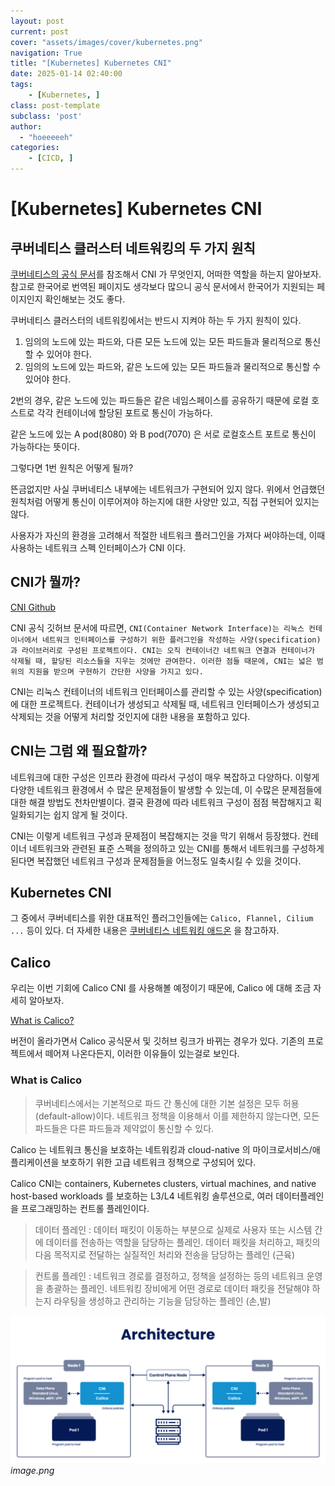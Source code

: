 ```yaml
---
layout: post
current: post
cover: "assets/images/cover/kubernetes.png"
navigation: True
title: "[Kubernetes] Kubernetes CNI"
date: 2025-01-14 02:40:00
tags:
    - [Kubernetes, ]
class: post-template
subclass: 'post'
author: 
  - "hoeeeeeh"
categories:
    - [CICD, ]
---
```


# [Kubernetes] Kubernetes CNI


## 쿠버네티스 클러스터 네트워킹의 두 가지 원칙


[쿠버네티스의 공식 문서](https://kubernetes.io/docs/concepts/extend-kubernetes/compute-storage-net/network-plugins/)를 참조해서 CNI 가 무엇인지, 어떠한 역할을 하는지 알아보자. 참고로 한국어로 번역된 페이지도 생각보다 많으니 공식 문서에서 한국어가 지원되는 페이지인지 확인해보는 것도 좋다.


쿠버네티스 클러스터의 네트워킹에서는 반드시 지켜야 하는 두 가지 원칙이 있다.

1. 임의의 노드에 있는 파드와, 다른 모든 노드에 있는 모든 파드들과 물리적으로 통신할 수 있어야 한다.
2. 임의의 노드에 있는 파드와, 같은 노드에 있는 모든 파드들과 물리적으로 통신할 수 있어야 한다.

2번의 경우, 같은 노드에 있는 파드들은 같은 네임스페이스를 공유하기 때문에 로컬 호스트로 각각 컨테이너에 할당된 포트로 통신이 가능하다.


같은 노드에 있는 A pod(8080) 와 B pod(7070) 은 서로 로컬호스트 포트로 통신이 가능하다는 뜻이다.


그렇다면 1번 원칙은 어떻게 될까?


뜬금없지만 사실 쿠버네티스 내부에는 네트워크가 구현되어 있지 않다. 위에서 언급했던 원칙처럼 어떻게 통신이 이루어져야 하는지에 대한 사양만 있고, 직접 구현되어 있지는 않다.


사용자가 자신의 환경을 고려해서 적절한 네트워크 플러그인을 가져다 써야하는데, 이때 사용하는 네트워크 스펙 인터페이스가 CNI 이다.


## CNI가 뭘까?


[CNI Github](https://github.com/containernetworking/cni)


CNI 공식 깃허브 문서에 따르면, `CNI(Container Network Interface)는 리눅스 컨테이너에서 네트워크 인터페이스를 구성하기 위한 플러그인을 작성하는 사양(specification)과 라이브러리로 구성된 프로젝트이다. CNI는 오직 컨테이너간 네트워크 연결과 컨테이너가 삭제될 때, 할당된 리소스들을 지우는 것에만 관여한다. 이러한 점들 때문에, CNI는 넓은 범위의 지원을 받으며 구현하기 간단한 사양을 가지고 있다.`


CNI는 리눅스 컨테이너의 네트워크 인터페이스를 관리할 수 있는 사양(specification)에 대한 프로젝트다. 컨테이너가 생성되고 삭제될 때, 네트워크 인터페이스가 생성되고 삭제되는 것을 어떻게 처리할 것인지에 대한 내용을 포함하고 있다.


## CNI는 그럼 왜 필요할까?


네트워크에 대한 구성은 인프라 환경에 따라서 구성이 매우 복잡하고 다양하다. 이렇게 다양한 네트워크 환경에서 수 많은 문제점들이 발생할 수 있는데, 이 수많은 문제점들에 대한 해결 방법도 천차만별이다. 결국 환경에 따라 네트워크 구성이 점점 복잡해지고 획일화되기는 쉽지 않게 될 것이다.


CNI는 이렇게 네트워크 구성과 문제점이 복잡해지는 것을 막기 위해서 등장했다. 컨테이너 네트워크와 관련된 표준 스펙을 정의하고 있는 CNI를 통해서 네트워크를 구성하게 된다면 복잡했던 네트워크 구성과 문제점들을 어느정도 일축시킬 수 있을 것이다.


## Kubernetes CNI


그 중에서 쿠버네티스를 위한 대표적인 플러그인들에는 `Calico, Flannel, Cilium ...` 등이 있다. 더 자세한 내용은 [쿠버네티스 네트워킹 애드온](https://kubernetes.io/ko/docs/concepts/cluster-administration/addons/#network-and-networking-policy) 을 참고하자.


## Calico


우리는 이번 기회에 Calico CNI 를 사용해볼 예정이기 때문에, Calico 에 대해 조금 자세히 알아보자.


[What is Calico?](https://docs.tigera.io/calico/latest/about/)


버전이 올라가면서 Calico 공식문서 및 깃허브 링크가 바뀌는 경우가 있다. 기존의 프로젝트에서 떼어져 나온다든지, 이러한 이유들이 있는걸로 보인다.


### What is Calico


> 쿠버네티스에서는 기본적으로 파드 간 통신에 대한 기본 설정은 모두 허용(default-allow)이다. 네트워크 정책을 이용해서 이를 제한하지 않는다면, 모든 파드들은 다른 파드들과 제약없이 통신할 수 있다.


Calico 는 네트워크 통신을 보호하는 네트워킹과 cloud-native 의 마이크로서비스/애플리케이션을 보호하기 위한 고급 네트워크 정책으로 구성되어 있다.


Calico CNI는 containers, Kubernetes clusters, virtual machines, and native host-based workloads 를 보호하는 L3/L4 네트워킹 솔루션으로,  여러 데이터플레인을 프로그래밍하는 컨트롤 플레인이다.


> 데이터 플레인 : 데이터 패킷이 이동하는 부분으로 실제로 사용자 또는 시스템 간에 데이터를 전송하는 역할을 담당하는 플레인. 데이터 패킷을 처리하고, 패킷의 다음 목적지로 전달하는 실질적인 처리와 전송을 담당하는 플레인 (근육)


> 컨트롤 플레인 : 네트워크 경로를 결정하고, 정책을 설정하는 등의 네트워크 운영을 총괄하는 플레인. 네트워킹 장비에게 어떤 경로로 데이터 패킷을 전달해야 하는지 라우팅을 생성하고 관리하는 기능을 담당하는 플레인 (손,발)


![0](/upload/2025-01-14-[Kubernetes]_Kubernetes_CNI.md/0.png)_image.png_

